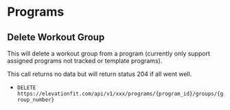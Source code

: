 # Programs

## Delete Workout Group

This will delete a workout group from a program (currently only support assigned programs not tracked or template programs).

This call returns no data but will return status 204 if all went well. 

* `DELETE https://elevationfit.com/api/v1/xxx/programs/{program_id}/groups/{group_number}`
